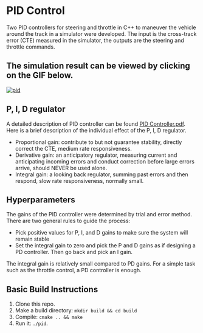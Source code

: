 # PID Control

Two PID controllers for steering and throttle in C++ to maneuver the vehicle around the track in a simulator were developed. The input is the cross-track error (CTE) measured in the simulator, the outputs are the steering and throttle commands. 

## The simulation result can be viewed by clicking on the GIF below.
[![pid](PID.gif)](https://www.youtube.com/watch?v=1DOOKX389vY)

## P, I, D regulator

A detailed description of PID controller can be found [PID Controller.pdf](https://github.com/jwangjie/SDC-PID-Control/blob/master/PID%20Controller.pdf). Here is a brief description of the individual effect of the P, I, D regulator.

* Proportional gain: contribute to but not guarantee stability, directly correct the CTE, medium rate responsiveness. 
* Derivative gain: an anticipatory regulator, measuring current and anticipating incoming errors and conduct correction before large errors arrive, should NEVER be used alone.   
* Integral gain: a looking back regulator, summing past errors and then respond, slow rate responsiveness, normally small. 

## Hyperparameters 

The gains of the PID controller were determined by trial and error method. There are two general rules to guide the process:
* Pick positive values for P, I, and D gains to make sure the system will remain stable 
* Set the integral gain to zero and pick the P and D gains as if designing a PD controller. Then go back and pick an I gain.

The integral gain is relatively small compared to PD gains. For a simple task such as the throttle control, a PD controller is enough. 

## Basic Build Instructions

1. Clone this repo.
2. Make a build directory: `mkdir build && cd build`
3. Compile: `cmake .. && make`
4. Run it: `./pid`. 

